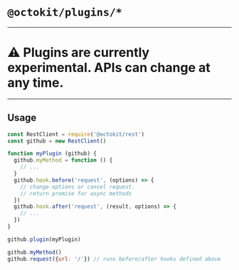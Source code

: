 # `@octokit/plugins/*`

---

# ⚠️ Plugins are currently experimental. APIs can change at any time.

---

## Usage

```js
const RestClient = require('@octokit/rest')
const github = new RestClient()

function myPlugin (github) {
  github.myMethod = function () {
    // ...
  }
  github.hook.before('request', (options) => {
    // change options or cancel request.
    // return promise for async methods
  })
  github.hook.after('request', (result, options) => {
    // ...
  })
}

github.plugin(myPlugin)

github.myMethod()
github.request({url: '/'}) // runs before/after hooks defined above
```
